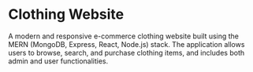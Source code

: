 # Clothing Website

A modern and responsive e-commerce clothing website built using the MERN (MongoDB, Express, React, Node.js) stack. The application allows users to browse, search, and purchase clothing items, and includes both admin and user functionalities.

